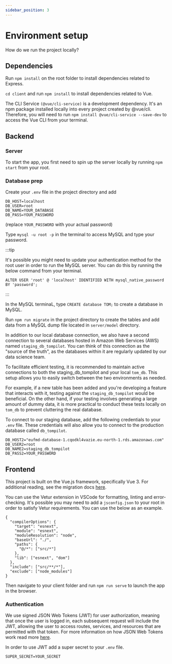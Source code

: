 ```yaml
---
sidebar_position: 3
---
```


# Environment setup

How do we run the project locally?

## Dependencies

Run `npm install` on the root folder to install dependencies related to Express.

`cd client` and run `npm install` to install dependencies related to Vue.

The CLI Service `(@vue/cli-service)` is a development dependency. It's an npm package installed locally into every project created by @vue/cli. Therefore, you will need to run `npm install @vue/cli-service --save-dev` to access the Vue CLI from your terminal.

## Backend

### Server

To start the app, you first need to spin up the server locally by running `npm start` from your root.

### Database prep

Create your `.env` file in the project directory and add

```
DB_HOST=localhost
DB_USER=root
DB_NAME=YOUR_DATABASE
DB_PASS=YOUR_PASSWORD
```

(replace `YOUR_PASSWORD` with your actual password)

Type `mysql -u root -p` in the terminal to access MySQL and type your password.

:::tip

It's possible you might need to update your authentication method for the root user in order to run the MySQL server. You can do this by running the below command from your terminal.

`ALTER USER 'root' @ 'localhost' IDENTIFIED WITH mysql_native_password BY 'password';`

:::

In the MySQL terminaL, type `CREATE database TOM;` to create a database in MySQL.

Run `npm run migrate` in the project directory to create the tables and add data from a MySQL dump file located in `server/model` directory.

In addition to our local database connection, we also have a second connection to several databases hosted in Amazon Web Services (AWS) named `staging_db_tompilot`. You can think of this connection as the "source of the truth", as the databases within it are regularly updated by our data science team.

To facilitate efficient testing, it is recommended to maintain active connections to both the staging_db_tompilot and your local `tom_db`. This setup allows you to easily switch between the two environments as needed.

For example, if a new table has been added and you're developing a feature that interacts with it, testing against the `staging_db_tompilot` would be beneficial. On the other hand, if your testing involves generating a large amount of dummy data, it is more practical to conduct these tests locally on `tom_db` to prevent cluttering the real database.

To connect to our staging database, add the following credentials to your `.env` file. These credentials will also allow you to connect to the production database called `db_tompilot`.

```
DB_HOST2="eufmd-database-1.cqodkl4vazie.eu-north-1.rds.amazonaws.com"
DB_USER2=root
DB_NAME2=staging_db_tompilot
DB_PASS2=YOUR_PASSWORD
```

## Frontend

This project is built on the Vue.js framework, specifically Vue 3. For additional reading, see the migration docs [here](https://v3-migration.vuejs.org/).

You can use the Vetur extension in VSCode for formatting, linting and error-checking. It's possible you may need to add a `jsconfig.json` to your root in order to satisfy Vetur requirements. You can use the below as an example.

```jsonc
{
  "compilerOptions": {
    "target": "esnext",
    "module": "esnext",
    "moduleResolution": "node",
    "baseUrl": "./",
    "paths": {
      "@/*": ["src/*"]
    },
    "lib": ["esnext", "dom"]
  },
  "include": ["src/**/*"],
  "exclude": ["node_modules"]
}
```

Then navigate to your client folder and run `npm run serve` to launch the app in the browser.

### Authentication

We use signed JSON Web Tokens (JWT) for user authorization, meaning that once the user is logged in, each subsequent request will include the JWT, allowing the user to access routes, services, and resources that are permitted with that token. For more information on how JSON Web Tokens work read more [here](https://jwt.io/introduction).

In order to use JWT add a super secret to your `.env` file.

`SUPER_SECRET=YOUR_SECRET`
